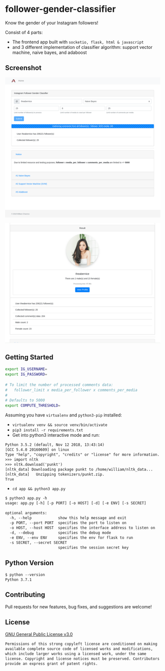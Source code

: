 # follower-gender-classifier

Know the gender of your Instagram followers!

Consist of 4 parts:

- The frontend app built with `socketio, flask, html & javascript`
- and 3 different implementation of classifier algorithm: support vector machine, naive bayes, and adaboost

## Screenshot

![screenshot1](screenshots/screenshot1.png?raw=true "Screenshot1")

![screenshot2](screenshots/screenshot2.png?raw=true "Screenshot2")

## Getting Started

```sh
export IG_USERNAME=
export IG_PASSWORD=

# To limit the number of processed comments data:
#   follower_limit x media_per_follower x comments_per_media
#
# Defaults to 5000
export COMPUTE_THRESHOLD=
```

Assuming you have `virtualenv` and `python3-pip` installed:

- `virtualenv venv && source venv/bin/activate`
- `pip3 install -r requirements.txt`
- Get into python3 interactive mode and run:
```
Python 3.5.2 (default, Nov 12 2018, 13:43:14)
[GCC 5.4.0 20160609] on linux
Type "help", "copyright", "credits" or "license" for more information.
>>> import nltk
>>> nltk.download('punkt')
[nltk_data] Downloading package punkt to /home/william/nltk_data...
[nltk_data]   Unzipping tokenizers/punkt.zip.
True
```
- `cd app && python3 app.py`

```
$ python3 app.py -h
usage: app.py [-h] [-p PORT] [-o HOST] [-d] [-e ENV] [-s SECRET]

optional arguments:
  -h, --help            show this help message and exit
  -p PORT, --port PORT  specifies the port to listen on
  -o HOST, --host HOST  specifies the interface address to listen on
  -d, --debug           specifies the debug mode
  -e ENV, --env ENV     specifies the env for flask to run
  -s SECRET, --secret SECRET
                        specifies the session secret key
```

## Python Version

```
$ python --version
Python 3.7.1
```

## Contributing

Pull requests for new features, bug fixes, and suggestions are welcome!

## License

[GNU General Public License v3.0](https://github.com/williamchanrico/follower-gender-classification/blob/master/LICENSE.md)
```
Permissions of this strong copyleft license are conditioned on making available complete source code of licensed works and modifications, which include larger works using a licensed work, under the same license. Copyright and license notices must be preserved. Contributors provide an express grant of patent rights.


```